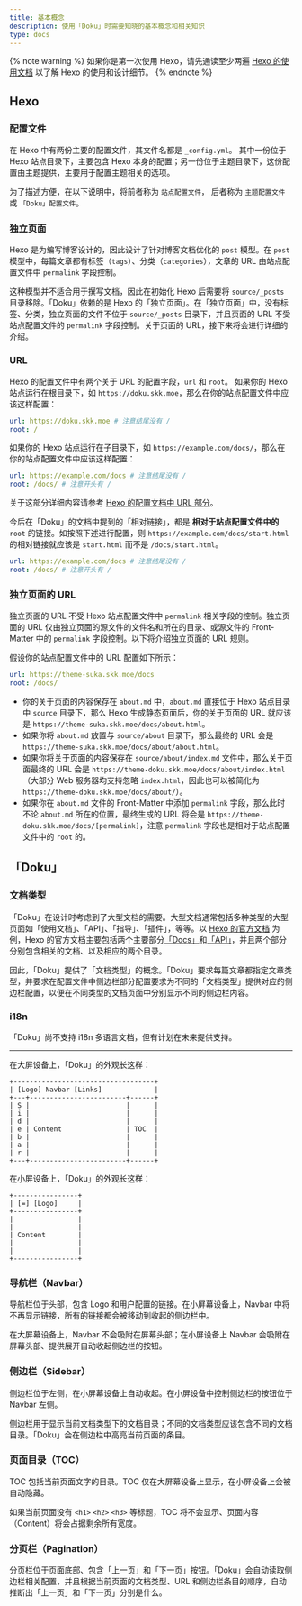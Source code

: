 ```yaml
---
title: 基本概念
description: 使用「Doku」时需要知晓的基本概念和相关知识
type: docs
---
```


{% note warning %}
如果你是第一次使用 Hexo，请先通读至少两遍 [Hexo 的使用文档](https://hexo.io/docs/) 以了解 Hexo 的使用和设计细节。
{% endnote %}

## Hexo

### 配置文件

在 Hexo 中有两份主要的配置文件，其文件名都是 `_config.yml`。 其中一份位于 Hexo 站点目录下，主要包含 Hexo 本身的配置；另一份位于主题目录下，这份配置由主题提供，主要用于配置主题相关的选项。

为了描述方便，在以下说明中，将前者称为 `站点配置文件`， 后者称为 `主题配置文件` 或 `「Doku」配置文件`。

### 独立页面

Hexo 是为编写博客设计的，因此设计了针对博客文档优化的 `post` 模型。在 `post` 模型中，每篇文章都有标签（`tags`）、分类（`categories`），文章的 URL 由站点配置文件中 `permalink` 字段控制。

这种模型并不适合用于撰写文档，因此在初始化 Hexo 后需要将 `source/_posts` 目录移除。「Doku」依赖的是 Hexo 的「独立页面」。在「独立页面」中，没有标签、分类，独立页面的文件不位于 `source/_posts` 目录下，并且页面的 URL 不受站点配置文件的 `permalink` 字段控制。关于页面的 URL，接下来将会进行详细的介绍。

### URL

Hexo 的配置文件中有两个关于 URL 的配置字段，`url` 和 `root`。
如果你的 Hexo 站点运行在根目录下，如 `https://doku.skk.moe`，那么在你的站点配置文件中应该这样配置：

```yaml
url: https://doku.skk.moe # 注意结尾没有 /
root: /
```

如果你的 Hexo 站点运行在子目录下，如 `https://example.com/docs/`，那么在你的站点配置文件中应该这样配置：

```yaml
url: https://example.com/docs # 注意结尾没有 /
root: /docs/ # 注意开头有 /
```

关于这部分详细内容请参考 [Hexo 的配置文档中 URL 部分](https://hexo.io/docs/configuration#URL)。

今后在「Doku」的文档中提到的「相对链接」，都是 **相对于站点配置文件中的** `root` 的链接。如按照下述进行配置，则 `https://example.com/docs/start.html` 的相对链接就应该是 `start.html` 而不是 `/docs/start.html`。

```yaml
url: https://example.com/docs # 注意结尾没有 /
root: /docs/ # 注意开头有 /
```

### 独立页面的 URL

独立页面的 URL 不受 Hexo 站点配置文件中 `permalink` 相关字段的控制。独立页面的 URL 仅由独立页面的源文件的文件名和所在的目录、或源文件的 Front-Matter 中的 `permalink` 字段控制。以下将介绍独立页面的 URL 规则。

假设你的站点配置文件中的 URL 配置如下所示：

```yaml
url: https://theme-suka.skk.moe/docs
root: /docs/
```

- 你的关于页面的内容保存在 `about.md` 中，`about.md` 直接位于 Hexo 站点目录中 `source` 目录下，那么 Hexo 生成静态页面后，你的关于页面的 URL 就应该是 `https://theme-suka.skk.moe/docs/about.html`。
- 如果你将 `about.md` 放置与 `source/about` 目录下，那么最终的 URL 会是 `https://theme-suka.skk.moe/docs/about/about.html`。
- 如果你将关于页面的内容保存在 `source/about/index.md` 文件中，那么关于页面最终的 URL 会是 `https://theme-doku.skk.moe/docs/about/index.html`（大部分 Web 服务器均支持忽略 `index.html`，因此也可以被简化为 `https://theme-doku.skk.moe/docs/about/`）。
- 如果你在 `about.md` 文件的 Front-Matter 中添加 `permalink` 字段，那么此时不论 `about.md` 所在的位置，最终生成的 URL 将会是 `https://theme-doku.skk.moe/docs/[permalink]`，注意 `permalink` 字段也是相对于站点配置文件中的 `root` 的。

## 「Doku」

### 文档类型

「Doku」在设计时考虑到了大型文档的需要。大型文档通常包括多种类型的大型页面如「使用文档」、「API」、「指导」、「插件」，等等。以 [Hexo 的官方文档](https://hexo.io) 为 例，Hexo 的官方文档主要包括两个主要部分[「Docs」](https://hexo.io/docs/)和[「API」](https://hexo.io/api/)，并且两个部分分别包含相关的文档、以及相应的两个目录。

因此，「Doku」提供了「文档类型」的概念。「Doku」要求每篇文章都指定文章类型，并要求在配置文件中侧边栏部分配置要求为不同的「文档类型」提供对应的侧边栏配置，以便在不同类型的文档页面中分别显示不同的侧边栏内容。

### i18n

「Doku」尚不支持 i18n 多语言文档，但有计划在未来提供支持。

-----

在大屏设备上，「Doku」的外观长这样：

```
+-----------------------------------+
| [Logo] Navbar [Links]             |
+---+------------------------+------+
| S |                        |      |
| i |                        |      |
| d |                        |      |
| e | Content                | TOC  |
| b |                        |      |
| a |                        |      |
| r |                        |      |
+---+------------------------+------+
```

在小屏设备上，「Doku」的外观长这样：

```
+----------------+
| [=] [Logo]     |
+----------------+
|                |
|                |
| Content        |
|                |
|                |
+----------------+
```

### 导航栏（Navbar）

导航栏位于头部，包含 Logo 和用户配置的链接。在小屏幕设备上，Navbar 中将不再显示链接，所有的链接都会被移动到收起的侧边栏中。

在大屏幕设备上，Navbar 不会吸附在屏幕头部；在小屏设备上 Navbar 会吸附在屏幕头部、提供展开自动收起侧边栏的按钮。

### 侧边栏（Sidebar）

侧边栏位于左侧，在小屏幕设备上自动收起。在小屏设备中控制侧边栏的按钮位于 Navbar 左侧。

侧边栏用于显示当前文档类型下的文档目录；不同的文档类型应该包含不同的文档目录。「Doku」会在侧边栏中高亮当前页面的条目。

### 页面目录（TOC）

TOC 包括当前页面文字的目录。TOC 仅在大屏幕设备上显示，在小屏设备上会被自动隐藏。

如果当前页面没有 `<h1>` `<h2>` `<h3>` 等标题，TOC 将不会显示、页面内容（Content）将会占据剩余所有宽度。

### 分页栏（Pagination）

分页栏位于页面底部、包含「上一页」和「下一页」按钮。「Doku」会自动读取侧边栏相关配置，并且根据当前页面的文档类型、URL 和侧边栏条目的顺序，自动推断出「上一页」和「下一页」分别是什么。
